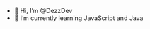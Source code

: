 - 👋 Hi, I’m @DezzDev
- 🌱 I’m currently learning JavaScript and Java


<!---
DezzDev/DezzDev is a ✨ special ✨ repository because its `README.md` (this file) appears on your GitHub profile.
You can click the Preview link to take a look at your changes.
--->
